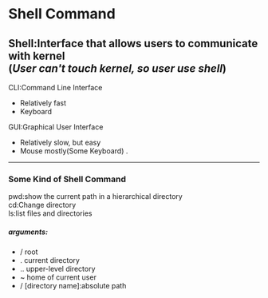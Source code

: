 # Shell Command
Shell:Interface that allows users to communicate with kernel  
(*User can't touch kernel, so user use shell*)
---
CLI:Command Line Interface
- Relatively fast
- Keyboard

GUI:Graphical User Interface
- Relatively slow, but easy
- Mouse mostly(Some Keyboard)
.
---
### Some Kind of Shell Command
pwd:show the current path in a hierarchical directory  
cd:Change directory  
ls:list files and directories  
##### arguments:
- / root
- . current directory
- .. upper-level directory
- ~ home of current user
- /	&#91;directory name&#93;:absolute path
